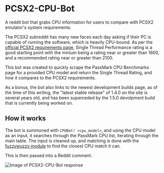 # PCSX2-CPU-Bot
A reddit bot that grabs CPU information for users to compare with PCSX2 emulator's system requirements.

The PCSX2 subreddit has many new faces each day asking if their PC is capable of running the software, which is heavily CPU-bound. As per the [official PCSX2 requirements page](https://pcsx2.net/getting-started.html), Single Thread Performance rating is a good starting point with the minium being a rating near or greater than 1600, and a recommended rating near or greater than 2100.

This bot was created to quickly scrape the PassMark CPU Benchmarks page for a provided CPU model and return the Single Thread Rating, and how it compares to the PCSX2 requirements.

As a bonus, the bot also links to the newest development builds page, as of the time of this writing, the "latest stable release" of 1.4.0 on the site is several years old, and has been superceded by the 1.5.0 devolpment build that is currently being worked on.

## How it works
The bot is summoned with `CPUBot! <cpu_model>`, and using the CPU model as an input, it searches through the PassMark CPU list, iterating through the main table. The input is cleaned up, and matching is done with the [fuzzywuzzy module](https://github.com/seatgeek/fuzzywuzzy) to find the closest CPU match it can.

This is then passed into a Reddit comment.

![Image of PCSX2-CPU-Bot response](https://i.imgur.com/DRriVC3.png)
